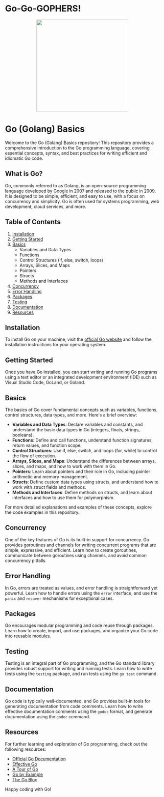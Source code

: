 # Go-Go-GOPHERS! 
<div id="header" align="center">
  <img src="https://media.giphy.com/media/v1.Y2lkPTc5MGI3NjExNno0YzkxZ3R2OWxqMGlraGlyMGRsdXBma2xkYWE3NHkxaTh1cGx2aSZlcD12MV9pbnRlcm5hbF9naWZfYnlfaWQmY3Q9Zw/RMeY2yv2OtAnunZ0TA/giphy.gif" width = "300"/>
</div>

# Go (Golang) Basics

Welcome to the Go (Golang) Basics repository! This repository provides a comprehensive introduction to the Go programming language, covering essential concepts, syntax, and best practices for writing efficient and idiomatic Go code.

## What is Go?

Go, commonly referred to as Golang, is an open-source programming language developed by Google in 2007 and released to the public in 2009. It is designed to be simple, efficient, and easy to use, with a focus on concurrency and simplicity. Go is often used for systems programming, web development, cloud services, and more.

## Table of Contents

1. [Installation](#installation)
2. [Getting Started](#getting-started)
3. [Basics](#basics)
   - Variables and Data Types
   - Functions
   - Control Structures (if, else, switch, loops)
   - Arrays, Slices, and Maps
   - Pointers
   - Structs
   - Methods and Interfaces
4. [Concurrency](#concurrency)
5. [Error Handling](#error-handling)
6. [Packages](#packages)
7. [Testing](#testing)
8. [Documentation](#documentation)
9. [Resources](#resources)

## Installation

To install Go on your machine, visit the [official Go website](https://golang.org/) and follow the installation instructions for your operating system.

## Getting Started

Once you have Go installed, you can start writing and running Go programs using a text editor or an integrated development environment (IDE) such as Visual Studio Code, GoLand, or Goland.

## Basics

The basics of Go cover fundamental concepts such as variables, functions, control structures, data types, and more. Here's a brief overview:

- **Variables and Data Types**: Declare variables and constants, and understand the basic data types in Go (integers, floats, strings, booleans).
- **Functions**: Define and call functions, understand function signatures, return values, and function scope.
- **Control Structures**: Use if, else, switch, and loops (for, while) to control the flow of execution.
- **Arrays, Slices, and Maps**: Understand the differences between arrays, slices, and maps, and how to work with them in Go.
- **Pointers**: Learn about pointers and their role in Go, including pointer arithmetic and memory management.
- **Structs**: Define custom data types using structs, and understand how to work with struct fields and methods.
- **Methods and Interfaces**: Define methods on structs, and learn about interfaces and how to use them for polymorphism.

For more detailed explanations and examples of these concepts, explore the code examples in this repository.

## Concurrency

One of the key features of Go is its built-in support for concurrency. Go provides goroutines and channels for writing concurrent programs that are simple, expressive, and efficient. Learn how to create goroutines, communicate between goroutines using channels, and avoid common concurrency pitfalls.

## Error Handling

In Go, errors are treated as values, and error handling is straightforward yet powerful. Learn how to handle errors using the `error` interface, and use the `panic` and `recover` mechanisms for exceptional cases.

## Packages

Go encourages modular programming and code reuse through packages. Learn how to create, import, and use packages, and organize your Go code into reusable modules.

## Testing

Testing is an integral part of Go programming, and the Go standard library provides robust support for writing and running tests. Learn how to write tests using the `testing` package, and run tests using the `go test` command.

## Documentation

Go code is typically well-documented, and Go provides built-in tools for generating documentation from code comments. Learn how to write effective documentation comments using the `godoc` format, and generate documentation using the `godoc` command.

## Resources

For further learning and exploration of Go programming, check out the following resources:

- [Official Go Documentation](https://golang.org/doc/)
- [Effective Go](https://golang.org/doc/effective_go.html)
- [A Tour of Go](https://tour.golang.org/welcome/1)
- [Go by Example](https://gobyexample.com/)
- [The Go Blog](https://blog.golang.org/)

Happy coding with Go!
